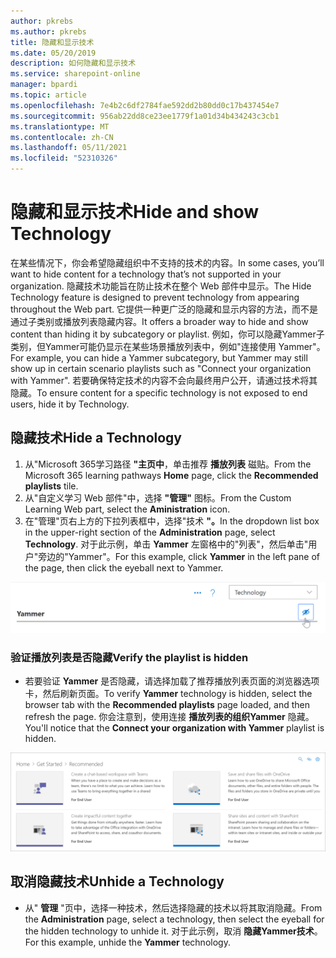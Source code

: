 ```yaml
---
author: pkrebs
ms.author: pkrebs
title: 隐藏和显示技术
ms.date: 05/20/2019
description: 如何隐藏和显示技术
ms.service: sharepoint-online
manager: bpardi
ms.topic: article
ms.openlocfilehash: 7e4b2c6df2784fae592dd2b80dd0c17b437454e7
ms.sourcegitcommit: 956ab22dd8ce23ee1779f1a01d34b434243c3cb1
ms.translationtype: MT
ms.contentlocale: zh-CN
ms.lasthandoff: 05/11/2021
ms.locfileid: "52310326"
---
```

# <a name="hide-and-show-technology"></a><span data-ttu-id="f384b-103">隐藏和显示技术</span><span class="sxs-lookup"><span data-stu-id="f384b-103">Hide and show Technology</span></span>

<span data-ttu-id="f384b-104">在某些情况下，你会希望隐藏组织中不支持的技术的内容。</span><span class="sxs-lookup"><span data-stu-id="f384b-104">In some cases, you’ll want to hide content for a technology that’s not supported in your organization.</span></span> <span data-ttu-id="f384b-105">隐藏技术功能旨在防止技术在整个 Web 部件中显示。</span><span class="sxs-lookup"><span data-stu-id="f384b-105">The Hide Technology feature is designed to prevent technology from appearing throughout the Web part.</span></span> <span data-ttu-id="f384b-106">它提供一种更广泛的隐藏和显示内容的方法，而不是通过子类别或播放列表隐藏内容。</span><span class="sxs-lookup"><span data-stu-id="f384b-106">It offers a broader way to hide and show content than hiding it by subcategory or playlist.</span></span> <span data-ttu-id="f384b-107">例如，你可以隐藏Yammer子类别，但Yammer可能仍显示在某些场景播放列表中，例如"连接使用 Yammer"。</span><span class="sxs-lookup"><span data-stu-id="f384b-107">For example, you can hide a Yammer subcategory, but Yammer may still show up in certain scenario playlists such as "Connect your organization with Yammer".</span></span> <span data-ttu-id="f384b-108">若要确保特定技术的内容不会向最终用户公开，请通过技术将其隐藏。</span><span class="sxs-lookup"><span data-stu-id="f384b-108">To ensure content for a specific technology is not exposed to end users, hide it by Technology.</span></span> 

## <a name="hide-a-technology"></a><span data-ttu-id="f384b-109">隐藏技术</span><span class="sxs-lookup"><span data-stu-id="f384b-109">Hide a Technology</span></span>

1. <span data-ttu-id="f384b-110">从"Microsoft 365学习路径 **"主页中**，单击推荐 **播放列表** 磁贴。</span><span class="sxs-lookup"><span data-stu-id="f384b-110">From the Microsoft 365 learning pathways **Home** page, click the **Recommended playlists** tile.</span></span>
2. <span data-ttu-id="f384b-111">从"自定义学习 Web 部件"中，选择 **"管理"** 图标。</span><span class="sxs-lookup"><span data-stu-id="f384b-111">From the Custom Learning Web part, select the **Aministration** icon.</span></span>
3. <span data-ttu-id="f384b-112">在"管理"页右上方的下拉列表框中，选择"技术 **"。**</span><span class="sxs-lookup"><span data-stu-id="f384b-112">In the dropdown list box in the upper-right section of the **Administration** page, select **Technology**.</span></span>
<span data-ttu-id="f384b-113">对于此示例，单击 **Yammer** 左窗格中的"列表"，然后单击"用户"旁边的"Yammer"。</span><span class="sxs-lookup"><span data-stu-id="f384b-113">For this example, click **Yammer** in the left pane of the page, then click the eyeball next to Yammer.</span></span>  

![示例窗口显示标记有要隐藏它的图标的技术类别。](media/cg-hidetech.png)

### <a name="verify-the-playlist-is-hidden"></a><span data-ttu-id="f384b-115">验证播放列表是否隐藏</span><span class="sxs-lookup"><span data-stu-id="f384b-115">Verify the playlist is hidden</span></span>
- <span data-ttu-id="f384b-116">若要验证 **Yammer** 是否隐藏，请选择加载了推荐播放列表页面的浏览器选项卡，然后刷新页面。</span><span class="sxs-lookup"><span data-stu-id="f384b-116">To verify **Yammer** technology is hidden, select the browser tab with the **Recommended playlists** page loaded, and then refresh the page.</span></span> <span data-ttu-id="f384b-117">你会注意到，使用连接 **播放列表的组织Yammer** 隐藏。</span><span class="sxs-lookup"><span data-stu-id="f384b-117">You'll notice that the **Connect your organization with Yammer** playlist is hidden.</span></span> 

![示例窗口显示隐藏技术不再列出。](media/cg-hidetechrefresh.png)

## <a name="unhide-a-technology"></a><span data-ttu-id="f384b-119">取消隐藏技术</span><span class="sxs-lookup"><span data-stu-id="f384b-119">Unhide a Technology</span></span>

- <span data-ttu-id="f384b-120">从" **管理** "页中，选择一种技术，然后选择隐藏的技术以将其取消隐藏。</span><span class="sxs-lookup"><span data-stu-id="f384b-120">From the **Administration** page, select a technology, then select the eyeball for the hidden technology to unhide it.</span></span> <span data-ttu-id="f384b-121">对于此示例，取消 **隐藏Yammer技术**。</span><span class="sxs-lookup"><span data-stu-id="f384b-121">For this example, unhide the **Yammer** technology.</span></span> 